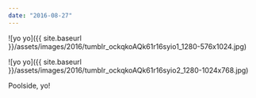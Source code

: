 ```yaml
---
date: "2016-08-27"
---
```


![yo yo]({{ site.baseurl }}/assets/images/2016/tumblr_ockqkoAQk61r16syio1_1280-576x1024.jpg)

![yo yo]({{ site.baseurl }}/assets/images/2016/tumblr_ockqkoAQk61r16syio2_1280-1024x768.jpg)

Poolside, yo!
